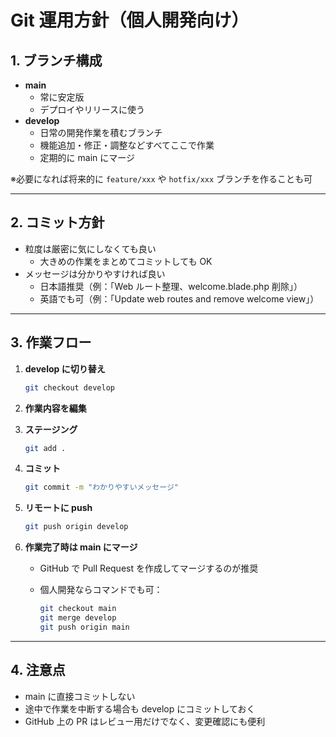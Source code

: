# Git 運用方針（個人開発向け）

## 1. ブランチ構成

- **main**
  - 常に安定版
  - デプロイやリリースに使う
- **develop**
  - 日常の開発作業を積むブランチ
  - 機能追加・修正・調整などすべてここで作業
  - 定期的に main にマージ

※必要になれば将来的に `feature/xxx` や `hotfix/xxx` ブランチを作ることも可

---

## 2. コミット方針

- 粒度は厳密に気にしなくても良い
  - 大きめの作業をまとめてコミットしても OK
- メッセージは分かりやすければ良い
  - 日本語推奨（例：「Web ルート整理、welcome.blade.php 削除」）
  - 英語でも可（例：「Update web routes and remove welcome view」）

---

## 3. 作業フロー

1. **develop に切り替え**

   ```bash
   git checkout develop
   ```

2. **作業内容を編集**
3. **ステージング**

   ```bash
   git add .
   ```

4. **コミット**

   ```bash
   git commit -m "わかりやすいメッセージ"
   ```

5. **リモートに push**

   ```bash
   git push origin develop
   ```

6. **作業完了時は main にマージ**

   - GitHub で Pull Request を作成してマージするのが推奨
   - 個人開発ならコマンドでも可：

     ```bash
     git checkout main
     git merge develop
     git push origin main
     ```

---

## 4. 注意点

- main に直接コミットしない
- 途中で作業を中断する場合も develop にコミットしておく
- GitHub 上の PR はレビュー用だけでなく、変更確認にも便利
